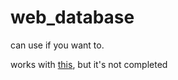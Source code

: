 # web_database

can use if you want to.

works with [this](https://github.com/sw08/acServer-plugin), but it's not completed

